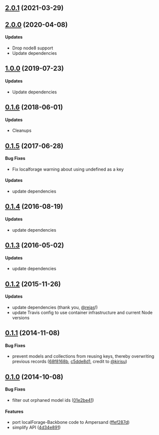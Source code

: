 <a name="2.0.1"></a>
## [2.0.1](https://github.com/Neofonie/ampersand-sync-localforage/compare/v2.0.0...v2.0.1) (2021-03-29)



<a name="1.0.0"></a>
## [2.0.0](https://github.com/Neofonie/ampersand-sync-localforage/compare/v1.0.0...v2.0.0) (2020-04-08)

#### Updates
  * Drop node8 support
  * Update dependencies
  
  
<a name="1.0.0"></a>
## [1.0.0](https://github.com/Neofonie/ampersand-sync-localforage/compare/v0.1.6...v1.0.0) (2019-07-23)

#### Updates
  * Update dependencies
  
  
<a name="0.1.6"></a>
## [0.1.6](https://github.com/Neofonie/ampersand-sync-localforage/compare/v0.1.5...v0.1.6) (2018-06-01)

#### Updates
  * Cleanups


<a name="0.1.5"></a>
## [0.1.5](https://github.com/Neofonie/ampersand-sync-localforage/compare/v0.1.4...v0.1.5) (2017-06-28)

#### Bug Fixes
  * Fix localforage warning about using undefined as a key

#### Updates
  * update dependencies 


<a name="0.1.4"></a>
## [0.1.4](https://github.com/Neofonie/ampersand-sync-localforage/compare/v0.1.3...v0.1.4) (2016-08-19)

#### Updates
  * update dependencies 


<a name="0.1.3"></a>
## [0.1.3](https://github.com/Neofonie/ampersand-sync-localforage/compare/v0.1.2...v0.1.3) (2016-05-02)

#### Updates
  * update dependencies 


<a name="0.1.2"></a>
## [0.1.2](https://github.com/Neofonie/ampersand-sync-localforage/compare/v0.1.1...v0.1.2) (2015-11-26)

#### Updates

  * update dependencies (thank you, [@rejas](https://github.com/rejas)!)
  * update Travis config to use container infrastructure and current Node versions


<a name="0.1.1"></a>
## [0.1.1](https://github.com/Neofonie/ampersand-sync-localforage/compare/v0.1.0...v0.1.1) (2014-11-08)

#### Bug Fixes

  * prevent models and collections from reusing keys, thereby overwriting previous records ([68f8168b](https://github.com/Neofonie/ampersand-sync-localforage/commit/68f8168bff8b402bc45fca6f7fe2855507ce3028), [c5dde8d1](https://github.com/garrettn/ampersand-sync-localforage/commit/c5dde8d1c5bf0ea03a0b59448eece753e1fc9662), credit to [@kirisu](https://github.com/kirisu))


<a name="0.1.0"></a>
## [0.1.0](https://github.com/Neofonie/ampersand-sync-localforage/tree/7aed305286f7d817b6249fa3a522ef7825df099e) (2014-10-08)

#### Bug Fixes

* filter out orphaned model ids ([01e2be41](https://github.com/Neofonie/ampersand-sync-localforage/commit/01e2be412183b60066f0bb849979b6175d888b40))

#### Features

* port localForage-Backbone code to Ampersand ([ffef287d](https://github.com/Neofonie/ampersand-sync-localforage/commit/ffef287d7a12bb3a33efcaebef4393bd88eaee44))
* simplify API ([4d34e891](https://github.com/Neofonie/ampersand-sync-localforage/commit/4d34e891b79f01df9dc16b577e85e8fb334541da))
